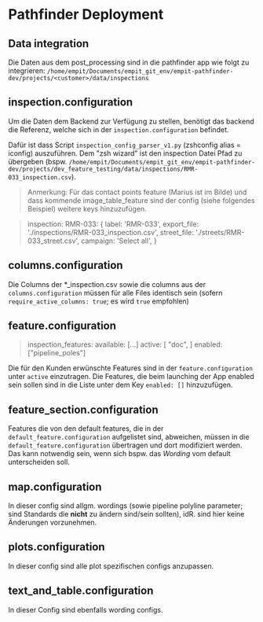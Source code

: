 # Pathfinder Deployment

## Data integration

Die Daten aus dem post_processing sind in die pathfinder app wie folgt zu integrieren:
 `/home/empit/Documents/empit_git_env/empit-pathfinder-dev/projects/<customer>/data/inspections`

## inspection.configuration

Um die Daten dem Backend zur Verfügung zu stellen, benötigt das backend die Referenz, welche sich in der `inspection.configuration` befindet.

Dafür ist dass Script `inspection_config_parser_v1.py` (zshconfig alias = iconfig) auszuführen. Dem "zsh wizard" ist den inspection Datei Pfad zu übergeben (bspw. `/home/empit/Documents/empit_git_env/empit-pathfinder-dev/projects/dev_feature_testing/data/inspections/RMR-033_inspection.csv`).

> Anmerkung:
> Für das contact points feature (Marius ist im Bilde) und dass kommende image_table_feature sind der config (siehe folgendes Beispiel) weitere keys hinzuzufügen.

> inspection:
>   RMR-033: {
>     label: 'RMR-033',
>     export_file: './inspections/RMR-033_inspection.csv',
>     street_file: './streets/RMR-033_street.csv',
>     campaign: 'Select all',
>     }

## columns.configuration

Die Columns der *_inspection.csv sowie die columns aus der `columns.configuration` müssen für alle Files identisch sein (sofern `require_active_columns: true`; es wird `true` empfohlen)

## feature.configuration

> inspection_features:
>   available:
>     [...]
>   active:
>     [
>       "doc",
>     ]
  enabled: ["pipeline_poles"]

Die für den Kunden erwünschte Features sind in der `feature.configuration` unter `active` einzutragen. Die Features, die beim launching der App enabled sein sollen sind in die Liste unter dem Key `enabled: []` hinzuzufügen.


## feature_section.configuration

Features die von den default features, die in der `default_feature.configuration` aufgelistet sind, abweichen, müssen in die `default_feature.configuration` übertragen und dort modifiziert werden. Das kann notwendig sein, wenn sich bspw. das _Wording_ vom default unterscheiden soll.


## map.configuration

In dieser config sind allgm. wordings (sowie pipeline polyline parameter; sind Standards die **nicht** zu ändern sind/sein sollten), idR. sind hier keine Änderungen vorzunehmen.


## plots.configuration

In dieser config sind alle plot spezifischen configs anzupassen. 


## text_and_table.configuration

In dieser Config sind ebenfalls wording configs.



